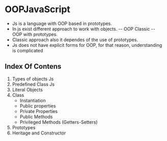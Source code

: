 # OOPJavaScript
- Js is a language with OOP based in prototypes.
- In js exist different approach to work with objects.
  -- OOP Classic
  -- OOP with prototypes.
- Classic approach also it dependes of the use of prototypes.
- Js does not have explicit forms for OOP, for that reason, understanding is complicated

## Index Of Contens
1. Types of objects Js
2. Predefined Class Js
3. Literal Objects
4. Class
   - Instantiation
   - Public properties
   - Private Properties
   - Public Methods
   - Privileged Methods (Getters-Setters)
5. Prototypes
6. Heritage and Constructor  
